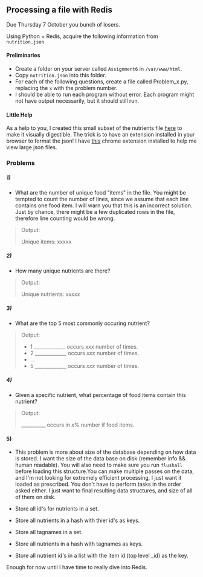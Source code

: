 ## Processing a file with Redis

Due Thursday 7 October you bunch of losers.

Using Python + Redis, acquire the following information from `nutrition.json`

#### Preliminaries

- Create a folder on your server called `Assignment6` in `/var/www/html`.
- Copy `nutrition.json` into this folder.
- For each of the following questions, create a file called Problem_x.py, replacing the `x` with the problem number.
- I should be able to run each program without error. Each program might not have output necessarily, but it should still run.

#### Little Help

As a help to you, I created this small subset of the nutrients file [here](http://cs.mwsu.edu/~griffin/redis/xaa) to make it visually digestible. The trick is to have an extension installed in your browser to format the json! I have [this](https://chrome.google.com/webstore/detail/jsonview/chklaanhfefbnpoihckbnefhakgolnmc) chrome extension installed to help me view large json files.

### Problems

##### 1)

- What are the number of unique food "items" in the file. You might be tempted to count the number of lines, since we assume that each line contains one food item. I will warn you that this is an incorrect solution. Just by chance, there might be a few duplicated rows in the file, therefore line counting would be wrong.

>Output:
>
>Unique items: xxxxx

##### 2)

- How many unique nutrients are there?

>Output:
>
>Unique nutrients: _xxxxx_

##### 3)
- What are the top 5 most commonly occuring nutrient?

>Output:
>
> - 1 _____________ occurs _xxx_ number of times.
> - 2 _____________ occurs _xxx_ number of times.
> - ...
> - 5 _____________ occurs _xxx_ number of times.


##### 4)
- Given a specific nutrient, what percentage of food items contain this nutrient?

>Output:
>
> __________ occurs in _x_% number if food items.


#### 5)

- This problem is more about size of the database depending on how data is stored. I want the size of the data base on disk (remember info && human readable). You will also need to make sure you run `flushall` before loading this structure.You can make multiple passes on the data, and I'm not looking for extremely efficient processing, I just want it loaded as prescribed. You don't have to perform tasks in the order asked either. I just want to final resulting data structures, and size of all of them on disk.

- Store all id's for nutrients in a set.
- Store all nutrients in a hash with thier id's as keys.
- Store all tagnames in a set.
- Store all nutrients in a hash with tagnames as keys.
- Store all nutrient id's in a list with the item id (top level _id) as the key.


Enough for now until I have time to really dive into Redis.



